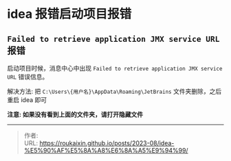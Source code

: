 # idea 报错启动项目报错


## `Failed to retrieve application JMX service URL` 报错
启动项目时候，消息中心中出现 `Failed to retrieve application JMX service URL` 错误信息。

解决方法: 把 `C:\Users\{用户名}\AppData\Roaming\JetBrains` 文件夹删除，之后重启 idea 即可

**注意: 如果没有看到上面的文件夹，请打开隐藏文件**


---

> 作者:   
> URL: https://roukaixin.github.io/posts/2023-08/idea-%E5%90%AF%E5%8A%A8%E6%8A%A5%E9%94%99/  

